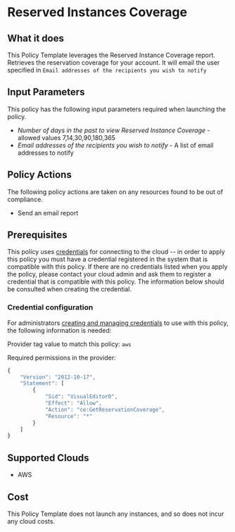 # Reserved Instances Coverage

## What it does

This Policy Template leverages the Reserved Instance Coverage report. Retrieves the reservation coverage for your account.
It will email the user specified in `Email addresses of the recipients you wish to notify`

## Input Parameters

This policy has the following input parameters required when launching the policy.

- *Number of days in the past to view Reserved Instance Coverage* - allowed values 7,14,30,90,180,365
- *Email addresses of the recipients you wish to notify* - A list of email addresses to notify

## Policy Actions

The following policy actions are taken on any resources found to be out of compliance.

- Send an email report

## Prerequisites

This policy uses [credentials](https://docs.rightscale.com/policies/users/guides/credential_management.html) for connecting to the cloud -- in order to apply this policy you must have a credential registered in the system that is compatible with this policy. If there are no credentials listed when you apply the policy, please contact your cloud admin and ask them to register a credential that is compatible with this policy. The information below should be consulted when creating the credential.

### Credential configuration

For administrators [creating and managing credentials](https://docs.rightscale.com/policies/users/guides/credential_management.html) to use with this policy, the following information is needed:

Provider tag value to match this policy: `aws`

Required permissions in the provider:
```javascript
{
    "Version": "2012-10-17",
    "Statement": [
        {
            "Sid": "VisualEditor0",
            "Effect": "Allow",
            "Action": "ce:GetReservationCoverage",
            "Resource": "*"
        }
    ]
}
```

## Supported Clouds

- AWS

## Cost

This Policy Template does not launch any instances, and so does not incur any cloud costs.
